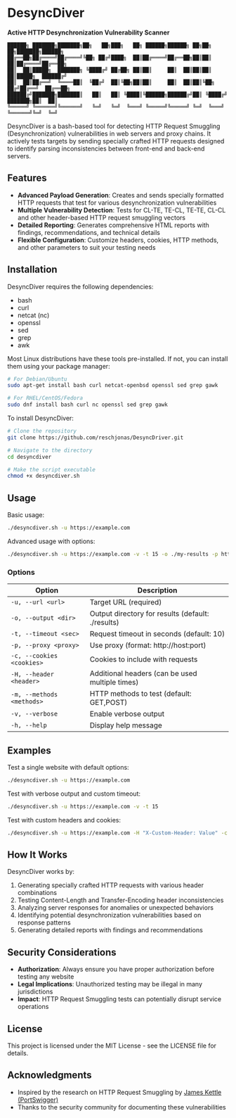 # DesyncDiver

**Active HTTP Desynchronization Vulnerability Scanner**

```
██████╗ ███████╗███████╗██╗   ██╗███╗   ██╗ ██████╗██████╗ ██╗██╗   ██╗███████╗██████╗ 
██╔══██╗██╔════╝██╔════╝╚██╗ ██╔╝████╗  ██║██╔════╝██╔══██╗██║██║   ██║██╔════╝██╔══██╗
██║  ██║█████╗  ███████╗ ╚████╔╝ ██╔██╗ ██║██║     ██║  ██║██║██║   ██║█████╗  ██████╔╝
██║  ██║██╔══╝  ╚════██║  ╚██╔╝  ██║╚██╗██║██║     ██║  ██║██║╚██╗ ██╔╝██╔══╝  ██╔══██╗
██████╔╝███████╗███████║   ██║   ██║ ╚████║╚██████╗██████╔╝██║ ╚████╔╝ ███████╗██║  ██║
╚═════╝ ╚══════╝╚══════╝   ╚═╝   ╚═╝  ╚═══╝ ╚═════╝╚═════╝ ╚═╝  ╚═══╝  ╚══════╝╚═╝  ╚═╝
```

DesyncDiver is a bash-based tool for detecting HTTP Request Smuggling (Desynchronization) vulnerabilities in web servers and proxy chains. It actively tests targets by sending specially crafted HTTP requests designed to identify parsing inconsistencies between front-end and back-end servers.

## Features

- **Advanced Payload Generation**: Creates and sends specially formatted HTTP requests that test for various desynchronization vulnerabilities
- **Multiple Vulnerability Detection**: Tests for CL-TE, TE-CL, TE-TE, CL-CL and other header-based HTTP request smuggling vectors
- **Detailed Reporting**: Generates comprehensive HTML reports with findings, recommendations, and technical details
- **Flexible Configuration**: Customize headers, cookies, HTTP methods, and other parameters to suit your testing needs

## Installation

DesyncDiver requires the following dependencies:
- bash
- curl
- netcat (nc)
- openssl
- sed
- grep
- awk

Most Linux distributions have these tools pre-installed. If not, you can install them using your package manager:

```bash
# For Debian/Ubuntu
sudo apt-get install bash curl netcat-openbsd openssl sed grep gawk

# For RHEL/CentOS/Fedora
sudo dnf install bash curl nc openssl sed grep gawk
```

To install DesyncDiver:

```bash
# Clone the repository
git clone https://github.com/reschjonas/DesyncDriver.git

# Navigate to the directory
cd desyncdiver

# Make the script executable
chmod +x desyncdiver.sh
```

## Usage

Basic usage:

```bash
./desyncdiver.sh -u https://example.com
```

Advanced usage with options:

```bash
./desyncdiver.sh -u https://example.com -v -t 15 -o ./my-results -p http://proxy:8080 -H "Authorization: Bearer token" -c "session=abc123"
```

### Options

| Option | Description |
|--------|-------------|
| `-u, --url <url>` | Target URL (required) |
| `-o, --output <dir>` | Output directory for results (default: ./results) |
| `-t, --timeout <sec>` | Request timeout in seconds (default: 10) |
| `-p, --proxy <proxy>` | Use proxy (format: http://host:port) |
| `-c, --cookies <cookies>` | Cookies to include with requests |
| `-H, --header <header>` | Additional headers (can be used multiple times) |
| `-m, --methods <methods>` | HTTP methods to test (default: GET,POST) |
| `-v, --verbose` | Enable verbose output |
| `-h, --help` | Display help message |

## Examples

Test a single website with default options:
```bash
./desyncdiver.sh -u https://example.com
```

Test with verbose output and custom timeout:
```bash
./desyncdiver.sh -u https://example.com -v -t 15
```

Test with custom headers and cookies:
```bash
./desyncdiver.sh -u https://example.com -H "X-Custom-Header: Value" -c "session=abc123"
```

## How It Works

DesyncDiver works by:

1. Generating specially crafted HTTP requests with various header combinations
2. Testing Content-Length and Transfer-Encoding header inconsistencies
3. Analyzing server responses for anomalies or unexpected behaviors
4. Identifying potential desynchronization vulnerabilities based on response patterns
5. Generating detailed reports with findings and recommendations

## Security Considerations

- **Authorization**: Always ensure you have proper authorization before testing any website
- **Legal Implications**: Unauthorized testing may be illegal in many jurisdictions
- **Impact**: HTTP Request Smuggling tests can potentially disrupt service operations

## License

This project is licensed under the MIT License - see the LICENSE file for details.

## Acknowledgments

- Inspired by the research on HTTP Request Smuggling by [James Kettle (PortSwigger)](https://portswigger.net/research/http-desync-attacks-request-smuggling-reborn)
- Thanks to the security community for documenting these vulnerabilities 

